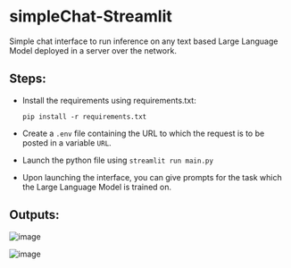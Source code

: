# simpleChat-Streamlit

Simple chat interface to run inference on any text based Large Language Model deployed in a server over the network. 

## Steps:

- Install the requirements using requirements.txt:

    ```pip install -r requirements.txt```

- Create a `.env` file containing the URL to which the request is to be posted in a variable `URL`.
- Launch the python file using `streamlit run main.py`
- Upon launching the interface, you can give prompts for the task which the Large Language Model is trained on.

## Outputs:

![image](https://github.com/anandhu-eng/simpleChat-Streamlit/assets/71482562/29bff483-c2a3-489c-8815-1a21fae36641)

![image](https://github.com/anandhu-eng/simpleChat-Streamlit/assets/71482562/80b3718e-3e52-419f-9a17-4bbd9ba0d07f)


